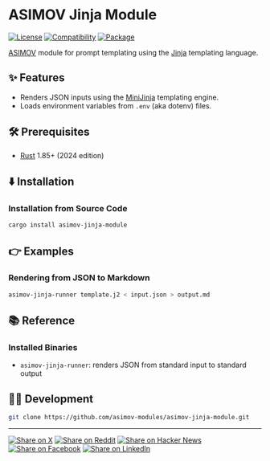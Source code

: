 # ASIMOV Jinja Module

[![License](https://img.shields.io/badge/license-Public%20Domain-blue.svg)](https://unlicense.org)
[![Compatibility](https://img.shields.io/badge/rust-1.85%2B-blue)](https://blog.rust-lang.org/2025/02/20/Rust-1.85.0/)
[![Package](https://img.shields.io/crates/v/asimov-jinja-module)](https://crates.io/crates/asimov-jinja-module)

[ASIMOV] module for prompt templating using the [Jinja] templating language.

## ✨ Features

- Renders JSON inputs using the [MiniJinja] templating engine.
- Loads environment variables from `.env` (aka dotenv) files.

## 🛠️ Prerequisites

- [Rust](https://rust-lang.org) 1.85+ (2024 edition)

## ⬇️ Installation

### Installation from Source Code

```bash
cargo install asimov-jinja-module
```

## 👉 Examples

### Rendering from JSON to Markdown

```bash
asimov-jinja-runner template.j2 < input.json > output.md
```

## 📚 Reference

### Installed Binaries

- `asimov-jinja-runner`: renders JSON from standard input to standard output

## 👨‍💻 Development

```bash
git clone https://github.com/asimov-modules/asimov-jinja-module.git
```

---

[![Share on X](https://img.shields.io/badge/share%20on-x-03A9F4?logo=x)](https://x.com/intent/post?url=https://github.com/asimov-modules/asimov-jinja-module&text=asimov-jinja-module)
[![Share on Reddit](https://img.shields.io/badge/share%20on-reddit-red?logo=reddit)](https://reddit.com/submit?url=https://github.com/asimov-modules/asimov-jinja-module&title=asimov-jinja-module)
[![Share on Hacker News](https://img.shields.io/badge/share%20on-hn-orange?logo=ycombinator)](https://news.ycombinator.com/submitlink?u=https://github.com/asimov-modules/asimov-jinja-module&t=asimov-jinja-module)
[![Share on Facebook](https://img.shields.io/badge/share%20on-fb-1976D2?logo=facebook)](https://www.facebook.com/sharer/sharer.php?u=https://github.com/asimov-modules/asimov-jinja-module)
[![Share on LinkedIn](https://img.shields.io/badge/share%20on-linkedin-3949AB?logo=linkedin)](https://www.linkedin.com/sharing/share-offsite/?url=https://github.com/asimov-modules/asimov-jinja-module)

[ASIMOV]: https://github.com/asimov-platform
[Jinja]: https://en.wikipedia.org/wiki/Jinja_(template_engine)
[MiniJinja]: https://crates.io/crates/minijinja
